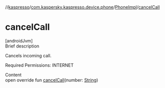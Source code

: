 //[kaspresso](../../index.md)/[com.kaspersky.kaspresso.device.phone](../index.md)/[PhoneImpl](index.md)/[cancelCall](cancel-call.md)



# cancelCall  
[androidJvm]  
Brief description  




Cancels incoming call.



Required Permissions: INTERNET



  
Content  
open override fun [cancelCall](cancel-call.md)(number: [String](https://kotlinlang.org/api/latest/jvm/stdlib/kotlin/-string/index.html))  



